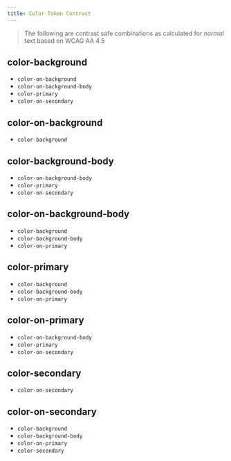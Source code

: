 ```yaml
---
title: Color Token Contrast
---
```


> The following are contrast safe combinations as calculated for _normal_ text based on WCAG AA 4.5

## color-background
  - `color-on-background`
  - `color-on-background-body`
  - `color-primary`
  - `color-on-secondary`

## color-on-background
  - `color-background`

## color-background-body
  - `color-on-background-body`
  - `color-primary`
  - `color-on-secondary`

## color-on-background-body
  - `color-background`
  - `color-background-body`
  - `color-on-primary`

## color-primary
  - `color-background`
  - `color-background-body`
  - `color-on-primary`

## color-on-primary
  - `color-on-background-body`
  - `color-primary`
  - `color-on-secondary`

## color-secondary
  - `color-on-secondary`

## color-on-secondary
  - `color-background`
  - `color-background-body`
  - `color-on-primary`
  - `color-secondary`
